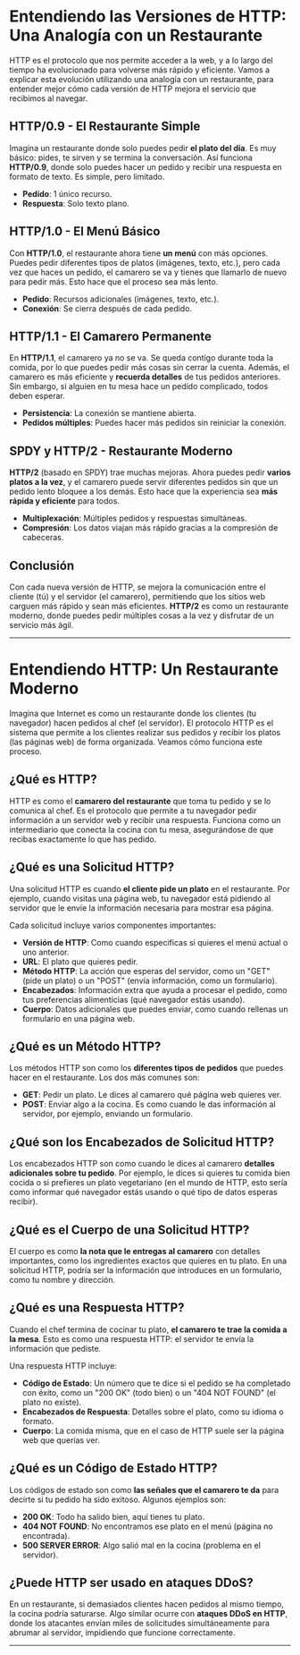 # Entendiendo las Versiones de HTTP: Una Analogía con un Restaurante

HTTP es el protocolo que nos permite acceder a la web, y a lo largo del tiempo ha evolucionado para volverse más rápido y eficiente. Vamos a explicar esta evolución utilizando una analogía con un restaurante, para entender mejor cómo cada versión de HTTP mejora el servicio que recibimos al navegar.

## HTTP/0.9 - El Restaurante Simple
Imagina un restaurante donde solo puedes pedir **el plato del día**. Es muy básico: pides, te sirven y se termina la conversación. Así funciona **HTTP/0.9**, donde solo puedes hacer un pedido y recibir una respuesta en formato de texto. Es simple, pero limitado.

- **Pedido**: 1 único recurso.
- **Respuesta**: Solo texto plano.

## HTTP/1.0 - El Menú Básico
Con **HTTP/1.0**, el restaurante ahora tiene **un menú** con más opciones. Puedes pedir diferentes tipos de platos (imágenes, texto, etc.), pero cada vez que haces un pedido, el camarero se va y tienes que llamarlo de nuevo para pedir más. Esto hace que el proceso sea más lento.

- **Pedido**: Recursos adicionales (imágenes, texto, etc.).
- **Conexión**: Se cierra después de cada pedido.

## HTTP/1.1 - El Camarero Permanente
En **HTTP/1.1**, el camarero ya no se va. Se queda contigo durante toda la comida, por lo que puedes pedir más cosas sin cerrar la cuenta. Además, el camarero es más eficiente y **recuerda detalles** de tus pedidos anteriores. Sin embargo, si alguien en tu mesa hace un pedido complicado, todos deben esperar.

- **Persistencia**: La conexión se mantiene abierta.
- **Pedidos múltiples**: Puedes hacer más pedidos sin reiniciar la conexión.

## SPDY y HTTP/2 - Restaurante Moderno
**HTTP/2** (basado en SPDY) trae muchas mejoras. Ahora puedes pedir **varios platos a la vez**, y el camarero puede servir diferentes pedidos sin que un pedido lento bloquee a los demás. Esto hace que la experiencia sea **más rápida y eficiente** para todos.

- **Multiplexación**: Múltiples pedidos y respuestas simultáneas.
- **Compresión**: Los datos viajan más rápido gracias a la compresión de cabeceras.

## Conclusión
Con cada nueva versión de HTTP, se mejora la comunicación entre el cliente (tú) y el servidor (el camarero), permitiendo que los sitios web carguen más rápido y sean más eficientes. **HTTP/2** es como un restaurante moderno, donde puedes pedir múltiples cosas a la vez y disfrutar de un servicio más ágil.

---

# Entendiendo HTTP: Un Restaurante Moderno

Imagina que Internet es como un restaurante donde los clientes (tu navegador) hacen pedidos al chef (el servidor). El protocolo HTTP es el sistema que permite a los clientes realizar sus pedidos y recibir los platos (las páginas web) de forma organizada. Veamos cómo funciona este proceso.

## ¿Qué es HTTP?
HTTP es como el **camarero del restaurante** que toma tu pedido y se lo comunica al chef. Es el protocolo que permite a tu navegador pedir información a un servidor web y recibir una respuesta. Funciona como un intermediario que conecta la cocina con tu mesa, asegurándose de que recibas exactamente lo que has pedido.

## ¿Qué es una Solicitud HTTP?
Una solicitud HTTP es cuando **el cliente pide un plato** en el restaurante. Por ejemplo, cuando visitas una página web, tu navegador está pidiendo al servidor que le envíe la información necesaria para mostrar esa página.

Cada solicitud incluye varios componentes importantes:
- **Versión de HTTP**: Como cuando especificas si quieres el menú actual o uno anterior.
- **URL**: El plato que quieres pedir.
- **Método HTTP**: La acción que esperas del servidor, como un "GET" (pide un plato) o un "POST" (envía información, como un formulario).
- **Encabezados**: Información extra que ayuda a procesar el pedido, como tus preferencias alimenticias (qué navegador estás usando).
- **Cuerpo**: Datos adicionales que puedes enviar, como cuando rellenas un formulario en una página web.

## ¿Qué es un Método HTTP?
Los métodos HTTP son como los **diferentes tipos de pedidos** que puedes hacer en el restaurante. Los dos más comunes son:
- **GET**: Pedir un plato. Le dices al camarero qué página web quieres ver.
- **POST**: Enviar algo a la cocina. Es como cuando le das información al servidor, por ejemplo, enviando un formulario.

## ¿Qué son los Encabezados de Solicitud HTTP?
Los encabezados HTTP son como cuando le dices al camarero **detalles adicionales sobre tu pedido**. Por ejemplo, le dices si quieres tu comida bien cocida o si prefieres un plato vegetariano (en el mundo de HTTP, esto sería como informar qué navegador estás usando o qué tipo de datos esperas recibir).

## ¿Qué es el Cuerpo de una Solicitud HTTP?
El cuerpo es como **la nota que le entregas al camarero** con detalles importantes, como los ingredientes exactos que quieres en tu plato. En una solicitud HTTP, podría ser la información que introduces en un formulario, como tu nombre y dirección.

## ¿Qué es una Respuesta HTTP?
Cuando el chef termina de cocinar tu plato, **el camarero te trae la comida a la mesa**. Esto es como una respuesta HTTP: el servidor te envía la información que pediste.

Una respuesta HTTP incluye:
- **Código de Estado**: Un número que te dice si el pedido se ha completado con éxito, como un "200 OK" (todo bien) o un "404 NOT FOUND" (el plato no existe).
- **Encabezados de Respuesta**: Detalles sobre el plato, como su idioma o formato.
- **Cuerpo**: La comida misma, que en el caso de HTTP suele ser la página web que querías ver.

## ¿Qué es un Código de Estado HTTP?
Los códigos de estado son como **las señales que el camarero te da** para decirte si tu pedido ha sido exitoso. Algunos ejemplos son:
- **200 OK**: Todo ha salido bien, aquí tienes tu plato.
- **404 NOT FOUND**: No encontramos ese plato en el menú (página no encontrada).
- **500 SERVER ERROR**: Algo salió mal en la cocina (problema en el servidor).

## ¿Puede HTTP ser usado en ataques DDoS?
En un restaurante, si demasiados clientes hacen pedidos al mismo tiempo, la cocina podría saturarse. Algo similar ocurre con **ataques DDoS en HTTP**, donde los atacantes envían miles de solicitudes simultáneamente para abrumar al servidor, impidiendo que funcione correctamente.

---

